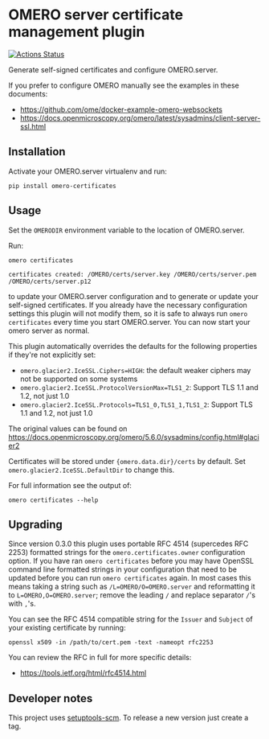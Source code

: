 # OMERO server certificate management plugin
[![Actions Status](https://github.com/ome/omero-certificates/workflows/Tox/badge.svg)](https://github.com/ome/omero-certificates/actions)

Generate self-signed certificates and configure OMERO.server.

If you prefer to configure OMERO manually see the examples in these documents:
- https://github.com/ome/docker-example-omero-websockets
- https://docs.openmicroscopy.org/omero/latest/sysadmins/client-server-ssl.html


## Installation

Activate your OMERO.server virtualenv and run:
```
pip install omero-certificates
```

## Usage

Set the `OMERODIR` environment variable to the location of OMERO.server.

Run:
```
omero certificates
```
```
certificates created: /OMERO/certs/server.key /OMERO/certs/server.pem /OMERO/certs/server.p12
```
to update your OMERO.server configuration and to generate or update your self-signed certificates.
If you already have the necessary configuration settings this plugin will not modify them, so it is safe to always run `omero certificates` every time you start OMERO.server.
You can now start your omero server as normal.

This plugin automatically overrides the defaults for the following properties if they're not explicitly set:
- `omero.glacier2.IceSSL.Ciphers=HIGH`: the default weaker ciphers may not be supported on some systems
- `omero.glacier2.IceSSL.ProtocolVersionMax=TLS1_2`: Support TLS 1.1 and 1.2, not just 1.0
- `omero.glacier2.IceSSL.Protocols=TLS1_0,TLS1_1,TLS1_2`: Support TLS 1.1 and 1.2, not just 1.0

The original values can be found on https://docs.openmicroscopy.org/omero/5.6.0/sysadmins/config.html#glacier2

Certificates will be stored under `{omero.data.dir}/certs` by default.
Set `omero.glacier2.IceSSL.DefaultDir` to change this.

For full information see the output of:
```
omero certificates --help
```

## Upgrading

Since version 0.3.0 this plugin uses portable RFC 4514 (supercedes RFC 2253) formatted strings for the `omero.certificates.owner` configuration option.  If you have ran `omero certificates` before you may have OpenSSL command line formatted strings in your configuration that need to be updated before you can run `omero certificates` again.  In most cases this means taking a string such as `/L=OMERO/O=OMERO.server` and reformatting it to `L=OMERO,O=OMERO.server`; remove the leading `/` and replace separator `/`'s with `,`'s.

You can see the RFC 4514 compatible string for the `Issuer` and `Subject` of your existing certificate by running:
```
openssl x509 -in /path/to/cert.pem -text -nameopt rfc2253
```

You can review the RFC in full for more specific details:
- https://tools.ietf.org/html/rfc4514.html

## Developer notes

This project uses [setuptools-scm](https://pypi.org/project/setuptools-scm/).
To release a new version just create a tag.
